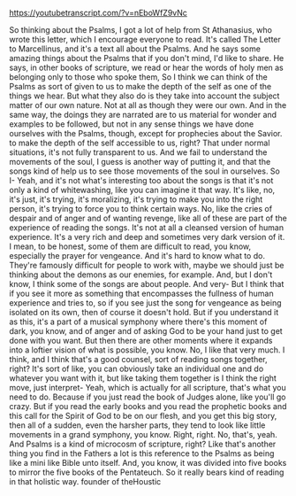 https://youtubetranscript.com/?v=nEboWfZ9vNc

 So thinking about the Psalms, I got a lot of help from St Athanasius, who wrote this letter, which I encourage everyone to read. It's called The Letter to Marcellinus, and it's a text all about the Psalms. And he says some amazing things about the Psalms that if you don't mind, I'd like to share. He says, in other books of scripture, we read or hear the words of holy men as belonging only to those who spoke them, So I think we can think of the Psalms as sort of given to us to make the depth of the self as one of the things we hear. But what they also do is they take into account the subject matter of our own nature. Not at all as though they were our own. And in the same way, the doings they are narrated are to us material for wonder and examples to be followed, but not in any sense things we have done ourselves with the Psalms, though, except for prophecies about the Savior. to make the depth of the self accessible to us, right? That under normal situations, it's not fully transparent to us. And we fail to understand the movements of the soul, I guess is another way of putting it, and that the songs kind of help us to see those movements of the soul in ourselves. So I- Yeah, and it's not what's interesting too about the songs is that it's not only a kind of whitewashing, like you can imagine it that way. It's like, no, it's just, it's trying, it's moralizing, it's trying to make you into the right person, it's trying to force you to think certain ways. No, like the cries of despair and of anger and of wanting revenge, like all of these are part of the experience of reading the songs. It's not at all a cleansed version of human experience. It's a very rich and deep and sometimes very dark version of it. I mean, to be honest, some of them are difficult to read, you know, especially the prayer for vengeance. And it's hard to know what to do. They're famously difficult for people to work with, maybe we should just be thinking about the demons as our enemies, for example. And, but I don't know, I think some of the songs are about people. And very- But I think that if you see it more as something that encompasses the fullness of human experience and tries to, so if you see just the song for vengeance as being isolated on its own, then of course it doesn't hold. But if you understand it as this, it's a part of a musical symphony where there's this moment of dark, you know, and of anger and of asking God to be your hand just to get done with you want. But then there are other moments where it expands into a loftier vision of what is possible, you know. No, I like that very much. I think, and I think that's a good counsel, sort of reading songs together, right? It's sort of like, you can obviously take an individual one and do whatever you want with it, but like taking them together is I think the right move, just interpret- Yeah, which is actually for all scripture, that's what you need to do. Because if you just read the book of Judges alone, like you'll go crazy. But if you read the early books and you read the prophetic books and this call for the Spirit of God to be on our flesh, and you get this big story, then all of a sudden, even the harsher parts, they tend to look like little movements in a grand symphony, you know. Right, right. No, that's, yeah. And Psalms is a kind of microcosm of scripture, right? Like that's another thing you find in the Fathers a lot is this reference to the Psalms as being like a mini like Bible unto itself. And, you know, it was divided into five books to mirror the five books of the Pentateuch. So it really bears kind of reading in that holistic way. founder of theHoustic
